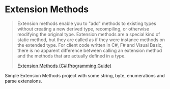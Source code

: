 # Extension Methods

> Extension methods enable you to "add" methods to existing types without creating a new derived type, recompiling, or otherwise modifying the original type. Extension methods are a special kind of static method, but they are called as if they were instance methods on the extended type. For client code written in C#, F# and Visual Basic, there is no apparent difference between calling an extension method and the methods that are actually defined in a type.
>
> [Extension Methods (C# Programming Guide)](https://docs.microsoft.com/en-US/dotnet/csharp/programming-guide/classes-and-structs/extension-methods)

Simple Extension Methods project with some string, byte, enumerations and parse extensions.
